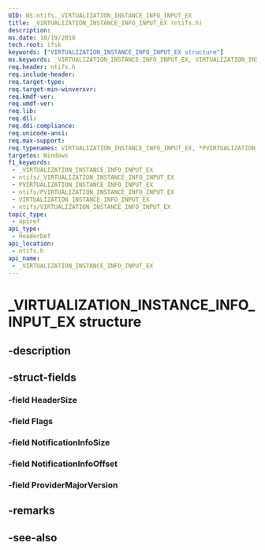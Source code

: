 ```yaml
---
UID: NS:ntifs._VIRTUALIZATION_INSTANCE_INFO_INPUT_EX
title: _VIRTUALIZATION_INSTANCE_INFO_INPUT_EX (ntifs.h)
description: 
ms.date: 10/19/2018
tech.root: ifsk
keywords: ["VIRTUALIZATION_INSTANCE_INFO_INPUT_EX structure"]
ms.keywords: _VIRTUALIZATION_INSTANCE_INFO_INPUT_EX, VIRTUALIZATION_INSTANCE_INFO_INPUT_EX, *PVIRTUALIZATION_INSTANCE_INFO_INPUT_EX,
req.header: ntifs.h
req.include-header: 
req.target-type: 
req.target-min-winversvr: 
req.kmdf-ver: 
req.umdf-ver: 
req.lib: 
req.dll: 
req.ddi-compliance: 
req.unicode-ansi: 
req.max-support: 
req.typenames: VIRTUALIZATION_INSTANCE_INFO_INPUT_EX, *PVIRTUALIZATION_INSTANCE_INFO_INPUT_EX
targetos: Windows
f1_keywords:
 - _VIRTUALIZATION_INSTANCE_INFO_INPUT_EX
 - ntifs/_VIRTUALIZATION_INSTANCE_INFO_INPUT_EX
 - PVIRTUALIZATION_INSTANCE_INFO_INPUT_EX
 - ntifs/PVIRTUALIZATION_INSTANCE_INFO_INPUT_EX
 - VIRTUALIZATION_INSTANCE_INFO_INPUT_EX
 - ntifs/VIRTUALIZATION_INSTANCE_INFO_INPUT_EX
topic_type:
 - apiref
api_type:
 - HeaderDef
api_location:
 - ntifs.h
api_name:
 - _VIRTUALIZATION_INSTANCE_INFO_INPUT_EX
---
```


# _VIRTUALIZATION_INSTANCE_INFO_INPUT_EX structure


## -description

## -struct-fields

### -field HeaderSize

### -field Flags

### -field NotificationInfoSize

### -field NotificationInfoOffset

### -field ProviderMajorVersion

## -remarks

## -see-also

